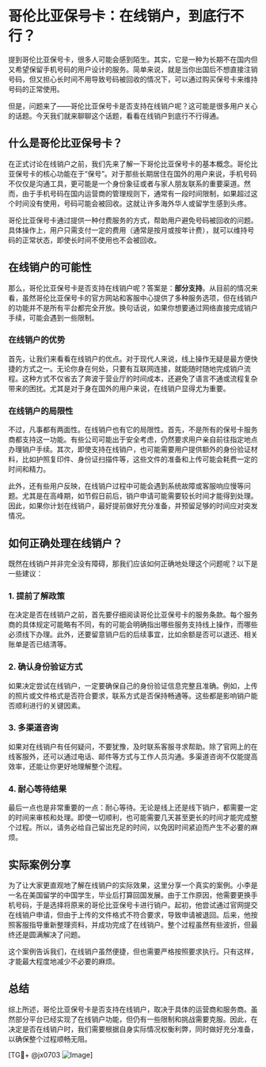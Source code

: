 # 哥伦比亚保号卡：在线销户，到底行不行？

提到哥伦比亚保号卡，很多人可能会感到陌生。其实，它是一种为长期不在国内但又希望保留手机号码的用户设计的服务。简单来说，就是当你出国后不想直接注销号码，但又担心长时间不用导致号码被回收的情况下，可以通过购买保号卡来维持号码的正常使用。

但是，问题来了——哥伦比亚保号卡是否支持在线销户呢？这可能是很多用户关心的话题。今天我们就来聊聊这个话题，看看在线销户到底行不行得通。

## 什么是哥伦比亚保号卡？

在正式讨论在线销户之前，我们先来了解一下哥伦比亚保号卡的基本概念。哥伦比亚保号卡的核心功能在于“保号”。对于那些长期居住在国外的用户来说，手机号码不仅仅是沟通工具，更可能是一个身份象征或者与家人朋友联系的重要渠道。然而，由于手机号码在国内运营商的管理规则下，通常有一段时间限制，如果超过这个时间没有使用，号码可能会被回收。这就让许多海外华人或留学生感到头疼。

哥伦比亚保号卡通过提供一种付费服务的方式，帮助用户避免号码被回收的问题。具体操作上，用户只需支付一定的费用（通常是按月或按年计费），就可以维持号码的正常状态，即使长时间不使用也不会被回收。

## 在线销户的可能性

那么，哥伦比亚保号卡是否支持在线销户呢？答案是：**部分支持**。从目前的情况来看，虽然哥伦比亚保号卡的官方网站和客服中心提供了多种服务选项，但在线销户的功能并不是所有平台都完全开放。换句话说，如果你想要通过网络直接完成销户手续，可能会遇到一些限制。

### 在线销户的优势

首先，让我们来看看在线销户的优点。对于现代人来说，线上操作无疑是最方便快捷的方式之一。无论你身在何处，只要有互联网连接，就能随时随地完成销户流程。这种方式不仅省去了奔波于营业厅的时间成本，还避免了语言不通或流程复杂带来的困扰。尤其是对于身在国外的用户来说，在线销户显得尤为重要。

### 在线销户的局限性

不过，凡事都有两面性。在线销户也有它的局限性。首先，不是所有的保号卡服务商都支持这一功能。有些公司可能出于安全考虑，仍然要求用户亲自前往指定地点办理销户手续。其次，即使支持在线销户，也可能需要用户提供额外的身份验证材料，比如护照复印件、身份证扫描件等，这些文件的准备和上传可能会耗费一定的时间和精力。

此外，还有些用户反映，在线销户过程中可能会遇到系统故障或客服响应慢等问题。尤其是在高峰期，如节假日前后，销户申请可能需要较长时间才能得到处理。因此，如果你计划在线销户，最好提前做好充分准备，并预留足够的时间应对突发情况。

## 如何正确处理在线销户？

既然在线销户并非完全没有障碍，那我们应该如何正确地处理这个问题呢？以下是一些建议：

### 1. 提前了解政策

在决定是否在线销户之前，首先要仔细阅读哥伦比亚保号卡的服务条款。每个服务商的具体规定可能略有不同，有的可能会明确指出哪些服务支持线上操作，而哪些必须线下办理。此外，还要留意销户后的后续事宜，比如余额是否可以退还、相关账单是否已结清等。

### 2. 确认身份验证方式

如果决定尝试在线销户，一定要确保自己的身份验证信息完整且准确。例如，上传的照片或文件格式是否符合要求，联系方式是否保持畅通等。这些都是影响销户能否顺利进行的关键因素。

### 3. 多渠道咨询

如果对在线销户有任何疑问，不要犹豫，及时联系客服寻求帮助。除了官网上的在线客服外，还可以通过电话、邮件等方式与工作人员沟通。多渠道咨询不仅能提高效率，还能让你更好地理解整个流程。

### 4. 耐心等待结果

最后一点也是非常重要的一点：耐心等待。无论是线上还是线下销户，都需要一定的时间来审核和处理。即使一切顺利，也可能需要几天甚至更长的时间才能完成整个过程。所以，请务必给自己留出充足的时间，以免因时间紧迫而产生不必要的麻烦。

## 实际案例分享

为了让大家更直观地了解在线销户的实际效果，这里分享一个真实的案例。小李是一名在美国留学的中国学生，毕业后打算回国发展。由于工作原因，他需要更换手机号码，于是选择将原来的哥伦比亚保号卡进行销户。起初，他尝试通过官网提交在线销户申请，但由于上传的文件格式不符合要求，导致申请被退回。后来，他按照客服指导重新整理资料，并成功完成了在线销户。整个过程虽然有些波折，但最终还是圆满解决了问题。

这个案例告诉我们，在线销户虽然便捷，但也需要严格按照要求执行。只有这样，才能最大程度地减少不必要的麻烦。

## 总结

综上所述，哥伦比亚保号卡是否支持在线销户，取决于具体的运营商和服务商。虽然部分平台已经实现了在线销户功能，但仍有一些限制和挑战需要克服。因此，在决定是否在线销户时，我们需要根据自身实际情况权衡利弊，同时做好充分准备，以确保整个过程顺畅无阻。

[TG💪+ @jx0703 ![Image](https://github.com/user-attachments/assets/dbca1d08-cadb-493c-b0ec-ad6f7a83f270)]